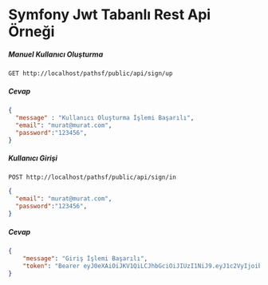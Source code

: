 # Symfony Jwt Tabanlı Rest Api Örneği 
##### Manuel Kullanıcı Oluşturma
```http
GET http://localhost/pathsf/public/api/sign/up
```
##### Cevap
```json
{
  "message" : "Kullanıcı Oluşturma İşlemi Başarılı",
  "email": "murat@murat.com",
  "password":"123456",
}
```
##### Kullanıcı Girişi
```http
POST http://localhost/pathsf/public/api/sign/in
```
```json
{
  "email": "murat@murat.com",
  "password":"123456",
}
```
##### Cevap
```json
{
    "message": "Giriş İşlemi Başarılı",
    "token": "Bearer eyJ0eXAiOiJKV1QiLCJhbGciOiJIUzI1NiJ9.eyJ1c2VyIjoibXVyYXRAbXVyYXQuY29tIiwiZXhwIjoxNjU1MjI4MjQxfQ.QYKzHm39EyynM52dpUkwso-Lnr7HrVZ7U3kN2CGWTHU"
}
```

